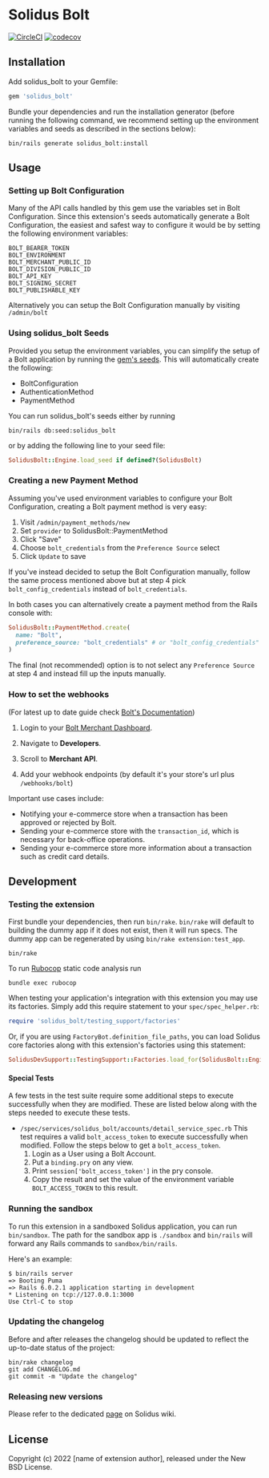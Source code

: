 # Solidus Bolt

[![CircleCI](https://circleci.com/gh/solidusio-contrib/solidus_bolt.svg?style=shield)](https://circleci.com/gh/solidusio-contrib/solidus_bolt)
[![codecov](https://codecov.io/gh/solidusio-contrib/solidus_bolt/branch/master/graph/badge.svg)](https://codecov.io/gh/solidusio-contrib/solidus_bolt)

<!-- Explain what your extension does. -->

## Installation

Add solidus_bolt to your Gemfile:

```ruby
gem 'solidus_bolt'
```

Bundle your dependencies and run the installation generator (before running the following command, we recommend setting up the environment variables and seeds as described in the sections below): 

```shell
bin/rails generate solidus_bolt:install
```

## Usage

### Setting up Bolt Configuration

Many of the API calls handled by this gem use the variables set in Bolt Configuration. Since this extension's seeds automatically generate a Bolt Configuration, the easiest and safest way to configure it would be by setting the following environment variables:

```
BOLT_BEARER_TOKEN
BOLT_ENVIRONMENT
BOLT_MERCHANT_PUBLIC_ID
BOLT_DIVISION_PUBLIC_ID
BOLT_API_KEY
BOLT_SIGNING_SECRET
BOLT_PUBLISHABLE_KEY
```

Alternatively you can setup the Bolt Configuration manually by visiting `/admin/bolt`

### Using solidus_bolt Seeds

Provided you setup the environment variables, you can simplify the setup of a Bolt application by running the [gem's seeds](https://github.com/nebulab/solidus_bolt/blob/master/db/seeds.rb). This will automatically create the following:

- BoltConfiguration
- AuthenticationMethod
- PaymentMethod

You can run solidus_bolt's seeds either by running 
```shell
bin/rails db:seed:solidus_bolt
``` 
or by adding the following line to your seed file: 
```ruby
SolidusBolt::Engine.load_seed if defined?(SolidusBolt)
```

### Creating a new Payment Method

Assuming you've used environment variables to configure your Bolt Configuration, creating a Bolt payment method is very easy:

1. Visit `/admin/payment_methods/new`
2. Set `provider` to SolidusBolt::PaymentMethod
3. Click "Save"
4. Choose `bolt_credentials` from the `Preference Source` select
5. Click `Update` to save

If you've instead decided to setup the Bolt Configuration manually, follow the same process mentioned above but at step 4 pick `bolt_config_credentials` instead of `bolt_credentials`.

In both cases you can alternatively create a payment method from the Rails console with:

```ruby
SolidusBolt::PaymentMethod.create(
  name: "Bolt",
  preference_source: "bolt_credentials" # or "bolt_config_credentials"
)
```

The final (not recommended) option is to not select any `Preference Source` at step 4 and instead fill up the inputs manually.

### How to set the webhooks

(For latest up to date guide check [Bolt's Documentation](https://help.bolt.com/developers/guides/webhooks/))

1. Login to your [Bolt Merchant Dashboard](https://merchant.bolt.com/).

2. Navigate to **Developers**.

3. Scroll to **Merchant API**.

4. Add your webhook endpoints (by default it's your store's url plus `/webhooks/bolt`)

Important use cases include:

- Notifying your e-commerce store when a transaction has been approved or rejected by Bolt.
- Sending your e-commerce store with the `transaction_id`, which is necessary for back-office operations.
- Sending your e-commerce store more information about a transaction such as credit card details.

## Development

### Testing the extension

First bundle your dependencies, then run `bin/rake`. `bin/rake` will default to building the dummy
app if it does not exist, then it will run specs. The dummy app can be regenerated by using
`bin/rake extension:test_app`.

```shell
bin/rake
```

To run [Rubocop](https://github.com/bbatsov/rubocop) static code analysis run

```shell
bundle exec rubocop
```

When testing your application's integration with this extension you may use its factories.
Simply add this require statement to your `spec/spec_helper.rb`:

```ruby
require 'solidus_bolt/testing_support/factories'
```

Or, if you are using `FactoryBot.definition_file_paths`, you can load Solidus core
factories along with this extension's factories using this statement:

```ruby
SolidusDevSupport::TestingSupport::Factories.load_for(SolidusBolt::Engine)
```

#### Special Tests

A few tests in the test suite require some additional steps to execute successfully when they are modified. These are listed below along with the steps needed to execute these tests.

- `/spec/services/solidus_bolt/accounts/detail_service_spec.rb`
This test requires a valid `bolt_access_token` to execute successfully when modified.
Follow the steps below to get a `bolt_access_token`.
  1. Login as a User using a Bolt Account.
  2. Put a `binding.pry` on any view.
  3. Print `session['bolt_access_token']` in the pry console.
  4. Copy the result and set the value of the environment variable `BOLT_ACCESS_TOKEN` to this result.

### Running the sandbox

To run this extension in a sandboxed Solidus application, you can run `bin/sandbox`. The path for
the sandbox app is `./sandbox` and `bin/rails` will forward any Rails commands to
`sandbox/bin/rails`.

Here's an example:

```
$ bin/rails server
=> Booting Puma
=> Rails 6.0.2.1 application starting in development
* Listening on tcp://127.0.0.1:3000
Use Ctrl-C to stop
```

### Updating the changelog

Before and after releases the changelog should be updated to reflect the up-to-date status of
the project:

```shell
bin/rake changelog
git add CHANGELOG.md
git commit -m "Update the changelog"
```

### Releasing new versions

Please refer to the dedicated [page](https://github.com/solidusio/solidus/wiki/How-to-release-extensions) on Solidus wiki.

## License

Copyright (c) 2022 [name of extension author], released under the New BSD License.
